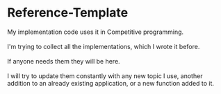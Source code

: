 # Reference-Template
My implementation code uses it in Competitive programming.<br>
<br>
I'm trying to collect all the implementations, which I wrote it before. <br>
<br>
If anyone needs them they will be here.<br>
<br>
I will try to update them constantly with any new topic I use, another addition to an already existing application, or a new function added to it.
